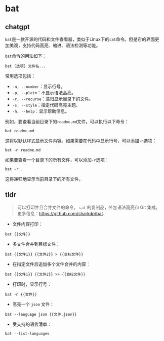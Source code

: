 # bat 
## chatgpt 
`bat`是一款开源的代码和文件查看器，类似于Linux下的`cat`命令。但是它的界面更加美观，支持代码高亮、缩进、语法检测等功能。

`bat`命令的用法如下：

```
bat [选项] 文件名...
```

常用选项包括：

- `-n, --number`：显示行号。
- `-p, --plain`：不显示语法高亮。
- `-r, --recurse`：递归显示目录下的文件。
- `-s, --style`：指定代码高亮主题。
- `-h, --help`：显示帮助信息。

例如，要查看当前目录下的`readme.md`文件，可以执行以下命令：

```
bat readme.md
```

这将以默认样式显示文件内容。如果需要在代码中显示行号，可以添加`-n`选项：

```
bat -n readme.md
```

如果要查看一个目录下的所有文件，可以添加`-r`选项：

```
bat -r .
```

这将递归地显示当前目录下的所有文件。 

## tldr 
 
> 可以打印并且合并文件的命令。
> `cat` 的复制品，外加语法高亮和 Git 集成。
> 更多信息：<https://github.com/sharkdp/bat>.

- 文件内容打印：

`bat {{文件}}`

- 多文件合并到目标文件：

`bat {{文件1}} {{文件2}} > {{目标文件}}`

- 在指定文件后追加多个文件合并的内容：

`bat {{文件1}} {{文件2}} >> {{目标文件}}`

- 打印时，显示行号：

`bat -n {{文件}}`

- 高亮一个 `json` 文件：

`bat --language json {{文件.json}}`

- 受支持的语言清单：

`bat --list-languages`
